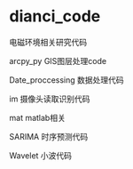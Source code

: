 # dianci_code
电磁环境相关研究代码

arcpy_py  GIS图层处理code

Date_proccessing  数据处理代码

im  摄像头读取识别代码

mat    matlab相关

SARIMA   时序预测代码

Wavelet   小波代码
